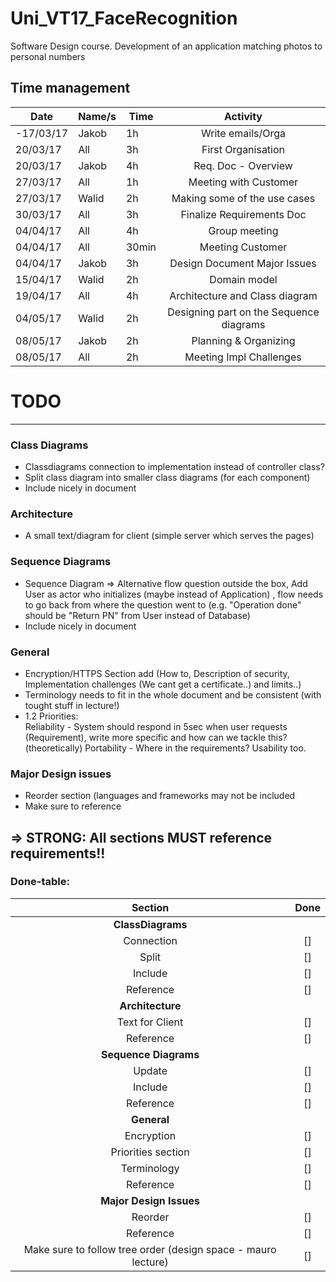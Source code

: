 # Uni_VT17_FaceRecognition
Software Design course. Development of an application matching photos to personal numbers

## Time management

| Date       | Name/s  | Time | Activity |
| ------------- | -------- | -------- |  :--------: |
| -17/03/17 | Jakob | 1h | Write emails/Orga |
| 20/03/17 | All | 3h | First Organisation |
| 20/03/17 | Jakob | 4h | Req. Doc - Overview |
| 27/03/17 | All | 1h | Meeting with Customer |
| 27/03/17 | Walid | 2h | Making some of the use cases |
| 30/03/17 | All | 3h | Finalize Requirements Doc |
| 04/04/17 | All | 4h | Group meeting |
| 04/04/17 | All | 30min | Meeting Customer |
| 04/04/17 | Jakob | 3h | Design Document Major Issues |
| 15/04/17 | Walid | 2h | Domain model |
| 19/04/17 | All | 4h | Architecture and Class diagram |
| 04/05/17 | Walid | 2h | Designing part on the Sequence diagrams |
| 08/05/17 | Jakob | 2h | Planning & Organizing |
| 08/05/17 | All | 2h | Meeting Impl Challenges |



# TODO
-----------------------------------

### Class Diagrams
* Classdiagrams connection to implementation instead of controller class?
* Split class diagram into smaller class diagrams (for each component)
* Include nicely in document

### Architecture
* A small text/diagram for client (simple server which serves the pages)

### Sequence Diagrams
* Sequence Diagram => Alternative flow question outside the box, Add User as actor who initializes (maybe instead of Application) , flow needs to go back from where the question went to (e.g. "Operation done" should be "Return PN" from User instead of Database)
* Include nicely in document

### General
* Encryption/HTTPS Section add (How to, Description of security, Implementation challenges (We cant get a certificate..) and limits..)
* Terminology needs to fit in the whole document and be consistent (with tought stuff in lecture!)
* 1.2 Priorities:  
Reliability - System should respond in 5sec when user requests (Requirement), write more specific and how can we tackle this? (theoretically)
Portability - Where in the requirements? Usability too.

### Major Design issues
* Reorder section (languages and frameworks may not be included
* Make sure to reference

## **=> STRONG: All sections MUST reference requirements!!**

### Done-table:

| Section | Done |
| :-------------: |:-------------:|
| **ClassDiagrams** |  |
| Connection | [] |
| Split | [] |
| Include | [] |
| Reference | [] |
| **Architecture** |  |
| Text for Client | [] |
| Reference | [] |
| **Sequence Diagrams** |  |
| Update | [] |
| Include | [] |
| Reference | [] |
| **General** |  |
| Encryption | [] |
| Priorities section | [] |
| Terminology | [] |
| Reference | [] |
| **Major Design Issues** | |
| Reorder | [] |
| Reference | [] |
| Make sure to follow tree order (design space - mauro lecture) | [] |
